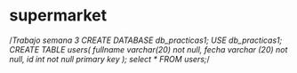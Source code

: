 # supermarket
/*Trabajo semana 3
CREATE DATABASE db_practicas1;
USE db_practicas1;
CREATE TABLE users(
fullname varchar(20) not null,
fecha varchar (20) not null,
id int not null primary key
);
select * FROM users;*/

